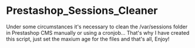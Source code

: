 # Prestashop_Sessions_Cleaner
Under some circumstances it's necessary to clean the /var/sessions folder in Prestashop CMS manually or using a cronjob... 
That's why I have created this script, just set the maxium age for the files and that's all, Enjoy!
